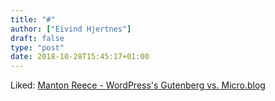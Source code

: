 ```yaml
---
title: "#"
author: ["Eivind Hjertnes"]
draft: false
type: "post"
date: 2018-10-28T15:45:17+01:00
---
```


Liked:
[Manton
Reece - WordPress's Gutenberg vs. Micro.blog](https://www.manton.org/2018/10/23/wordpresss-gutenberg-vs.html)
